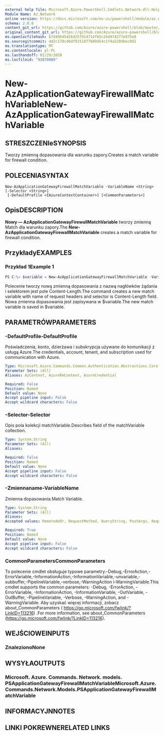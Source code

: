 ```yaml
---
external help file: Microsoft.Azure.PowerShell.Cmdlets.Network.dll-Help.xml
Module Name: Az.Network
online version: https://docs.microsoft.com/en-us/powershell/module/az.network/new-azapplicationgatewayfirewallmatchvariable
schema: 2.0.0
content_git_url: https://github.com/Azure/azure-powershell/blob/master/src/Network/Network/help/New-AzApplicationGatewayFirewallMatchVariable.md
original_content_git_url: https://github.com/Azure/azure-powershell/blob/master/src/Network/Network/help/New-AzApplicationGatewayFirewallMatchVariable.md
ms.openlocfilehash: b7d49645426425f914714f65c244974277e975e8
ms.sourcegitcommit: 4d2c178cd6df9151877b08d54c1f4a228dbec9d1
ms.translationtype: MT
ms.contentlocale: pl-PL
ms.lasthandoff: 01/29/2020
ms.locfileid: "93870000"
---
```

# <span data-ttu-id="3a460-101">New-AzApplicationGatewayFirewallMatchVariable</span><span class="sxs-lookup"><span data-stu-id="3a460-101">New-AzApplicationGatewayFirewallMatchVariable</span></span>

## <span data-ttu-id="3a460-102">STRESZCZENIe</span><span class="sxs-lookup"><span data-stu-id="3a460-102">SYNOPSIS</span></span>
<span data-ttu-id="3a460-103">Tworzy zmienną dopasowania dla warunku zapory.</span><span class="sxs-lookup"><span data-stu-id="3a460-103">Creates a match variable for firewall condition.</span></span>

## <span data-ttu-id="3a460-104">POLECENIA</span><span class="sxs-lookup"><span data-stu-id="3a460-104">SYNTAX</span></span>

```
New-AzApplicationGatewayFirewallMatchVariable -VariableName <String> [-Selector <String>]
 [-DefaultProfile <IAzureContextContainer>] [<CommonParameters>]
```

## <span data-ttu-id="3a460-105">Opis</span><span class="sxs-lookup"><span data-stu-id="3a460-105">DESCRIPTION</span></span>
<span data-ttu-id="3a460-106">**Nowy — AzApplicationGatewayFirewallMatchVariable** tworzy zmienną Match dla warunku zapory.</span><span class="sxs-lookup"><span data-stu-id="3a460-106">The **New-AzApplicationGatewayFirewallMatchVariable** creates a match variable for firewall condition.</span></span>

## <span data-ttu-id="3a460-107">Przykłady</span><span class="sxs-lookup"><span data-stu-id="3a460-107">EXAMPLES</span></span>

### <span data-ttu-id="3a460-108">Przykład 1</span><span class="sxs-lookup"><span data-stu-id="3a460-108">Example 1</span></span>
```powershell
PS C:\> $variable = New-AzApplicationGatewayFirewallMatchVariable -VariableName RequestHeaders -Selector Content-Length
```

<span data-ttu-id="3a460-109">Polecenie tworzy nową zmienną dopasowania z nazwą nagłówków żądania i selektorem jest pole Content-Length.</span><span class="sxs-lookup"><span data-stu-id="3a460-109">The command creates a new match variable with name of request headers and selector is Content-Length field.</span></span> <span data-ttu-id="3a460-110">Nowa zmienna dopasowania jest zapisywana w $variable.</span><span class="sxs-lookup"><span data-stu-id="3a460-110">The new match variable is saved in $variable.</span></span>

## <span data-ttu-id="3a460-111">PARAMETRÓW</span><span class="sxs-lookup"><span data-stu-id="3a460-111">PARAMETERS</span></span>

### <span data-ttu-id="3a460-112">-DefaultProfile</span><span class="sxs-lookup"><span data-stu-id="3a460-112">-DefaultProfile</span></span>
<span data-ttu-id="3a460-113">Poświadczenia, konto, dzierżawa i subskrypcja używane do komunikacji z usługą Azure.</span><span class="sxs-lookup"><span data-stu-id="3a460-113">The credentials, account, tenant, and subscription used for communication with Azure.</span></span>

```yaml
Type: Microsoft.Azure.Commands.Common.Authentication.Abstractions.Core.IAzureContextContainer
Parameter Sets: (All)
Aliases: AzContext, AzureRmContext, AzureCredential

Required: False
Position: Named
Default value: None
Accept pipeline input: False
Accept wildcard characters: False
```

### <span data-ttu-id="3a460-114">-Selector</span><span class="sxs-lookup"><span data-stu-id="3a460-114">-Selector</span></span>
<span data-ttu-id="3a460-115">Opis pola kolekcji matchVariable.</span><span class="sxs-lookup"><span data-stu-id="3a460-115">Describes field of the matchVariable collection.</span></span>

```yaml
Type: System.String
Parameter Sets: (All)
Aliases:

Required: False
Position: Named
Default value: None
Accept pipeline input: False
Accept wildcard characters: False
```

### <span data-ttu-id="3a460-116">-Zmiennaname</span><span class="sxs-lookup"><span data-stu-id="3a460-116">-VariableName</span></span>
<span data-ttu-id="3a460-117">Zmienna dopasowania.</span><span class="sxs-lookup"><span data-stu-id="3a460-117">Match Variable.</span></span>

```yaml
Type: System.String
Parameter Sets: (All)
Aliases:
Accepted values: RemoteAddr, RequestMethod, QueryString, PostArgs, RequestUri, RequestHeaders, RequestBody, RequestCookies

Required: True
Position: Named
Default value: None
Accept pipeline input: False
Accept wildcard characters: False
```

### <span data-ttu-id="3a460-118">CommonParameters</span><span class="sxs-lookup"><span data-stu-id="3a460-118">CommonParameters</span></span>
<span data-ttu-id="3a460-119">To polecenie cmdlet obsługuje typowe parametry:-Debug,-ErrorAction,-ErrorVariable,-InformationAction,-InformationVariable,-unvariable,-subbuffer,-PipelineVariable,-verbose,-WarningAction i-WarningVariable.</span><span class="sxs-lookup"><span data-stu-id="3a460-119">This cmdlet supports the common parameters: -Debug, -ErrorAction, -ErrorVariable, -InformationAction, -InformationVariable, -OutVariable, -OutBuffer, -PipelineVariable, -Verbose, -WarningAction, and -WarningVariable.</span></span> <span data-ttu-id="3a460-120">Aby uzyskać więcej informacji, zobacz about_CommonParameters ( https://go.microsoft.com/fwlink/?LinkID=113216) .</span><span class="sxs-lookup"><span data-stu-id="3a460-120">For more information, see about_CommonParameters (https://go.microsoft.com/fwlink/?LinkID=113216).</span></span>

## <span data-ttu-id="3a460-121">WEJŚCIOWE</span><span class="sxs-lookup"><span data-stu-id="3a460-121">INPUTS</span></span>

### <span data-ttu-id="3a460-122">Znaleziono</span><span class="sxs-lookup"><span data-stu-id="3a460-122">None</span></span>

## <span data-ttu-id="3a460-123">WYSYŁA</span><span class="sxs-lookup"><span data-stu-id="3a460-123">OUTPUTS</span></span>

### <span data-ttu-id="3a460-124">Microsoft. Azure. Commands. Network. models. PSApplicationGatewayFirewallMatchVariable</span><span class="sxs-lookup"><span data-stu-id="3a460-124">Microsoft.Azure.Commands.Network.Models.PSApplicationGatewayFirewallMatchVariable</span></span>

## <span data-ttu-id="3a460-125">INFORMACYJN</span><span class="sxs-lookup"><span data-stu-id="3a460-125">NOTES</span></span>

## <span data-ttu-id="3a460-126">LINKI POKREWNE</span><span class="sxs-lookup"><span data-stu-id="3a460-126">RELATED LINKS</span></span>
